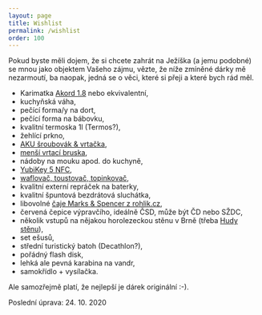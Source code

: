 ```yaml
---
layout: page
title: Wishlist
permalink: /wishlist
order: 100
---
```


Pokud byste měli dojem, že si chcete zahrát na Ježíška (a jemu podobné) se mnou
jako objektem Vašeho zájmu, vězte, že níže zmíněné dárky mě nezarmoutí, ba
naopak, jedná se o věci, které si přeji a které bych rád měl.

 * Karimatka [Akord 1.8](https://www.huskycz.cz/karimatky-economy-akord-1-8-modra) nebo ekvivalentní,
 * kuchyňská váha,
 * pečící forma/y na dort,
 * pečící forma na bábovku,
 * kvalitní termoska 1l (Termos?),
 * žehlící prkno,
 * [AKU šroubovák & vrtačka](https://www.lidl-shop.cz/PARKSIDE-Aku-vrtaci-sroubovak-PABS-20-Li-D5-2x-2-Ah/p100302480),
 * [menší vrtací bruska](https://www.naradiprofesional.cz/206279-proxxon-28472-presna-vrtaci-bruska-fbs-240-e),
 * nádoby na mouku apod. do kuchyně,
 * [YubiKey 5 NFC](https://www.yubico.com/cz/product/yubikey-5-nfc/),
 * [waflovač, toustovač, topinkovač](https://www.alza.cz/eta-sorento-3151-90010-d4624335.htm),
 * kvalitní externí repráček na baterky,
 * kvalitní špuntová bezdrátová sluchátka,
 * libovolné [čaje Marks & Spencer z rohlik.cz](https://www.rohlik.cz/c300108007-caj/znacka/marks-spencer),
 * červená čepice výpravčího, ideálně ČSD, může být ČD nebo SŽDC,
 * několik vstupů na nějakou horolezeckou stěnu v Brně (třeba
   [Hudy stěnu](http://www.hudysteny.cz/brno/cenik/vstupne-a-permanentky)),
 * set ešusů,
 * střední turistický batoh (Decathlon?),
 * pořádný flash disk,
 * lehká ale pevná karabina na vandr,
 * samokřídlo + vysílačka.

Ale samozřejmě platí, že nejlepší je dárek originální :-).

Poslední úprava: 24. 10. 2020
